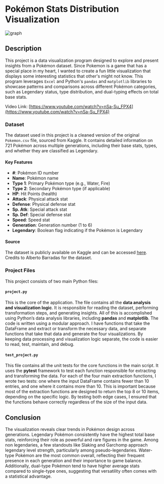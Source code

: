 # Pokémon Stats Distribution Visualization

![graph](https://github.com/user-attachments/assets/a96bee84-44b1-454f-ab8f-7fe8aaa7808b)

## Description

This project is a data visualization program designed to explore and present insights from a Pokémon dataset. Since Pokemon is a game that has a special place in my heart, I wanted to create a fun little visualization that displays some interesting statistics that other's might not know. This program leverages `Excel` and Python's `pandas` and `matplotlib` libraries to showcase patterns and comparisons across different Pokémon categories, such as Legendary status, type distribution, and dual-typing effects on total base stats.

Video Link: [https://www.youtube.com/watch?v=nSa-Su_FPX4](https://www.youtube.com/watch?v=nSa-Su_FPX4)

### Dataset

The dataset used in this project is a cleaned version of the original `Pokemon.csv` file, sourced from Kaggle. It contains detailed information on 721 Pokémon across multiple generations, including their base stats, types, and whether they are classified as Legendary.

#### Key Features

- **#**: Pokémon ID number
- **Name**: Pokémon name
- **Type 1**: Primary Pokémon type (e.g., Water, Fire)
- **Type 2**: Secondary Pokémon type (if applicable)
- **HP**: Hit Points (health)
- **Attack**: Physical attack stat
- **Defense**: Physical defense stat
- **Sp. Atk**: Special attack stat
- **Sp. Def**: Special defense stat
- **Speed**: Speed stat
- **Generation**: Generation number (1 to 6)
- **Legendary**: Boolean flag indicating if the Pokémon is Legendary

#### Source

The dataset is publicly available on Kaggle and can be accessed [here](https://www.kaggle.com/datasets/abcsds/pokemon?resource=download). </br>
Credits to Alberto Barradas for the dataset.

### Project Files

This project consists of two main Python files:

#### `project.py`

This is the core of the application. The file contains all the **data analysis and visualization logic**. It is responsible for reading the dataset, performing transformation steps, and generating insights. All of this is accomplished using Python’s data analysis libraries, including **pandas** and **matplotlib**. The code is written using a modular approach. I have functions that take the DataFrame and extract or transform the necessary data, and separate functions that take that data and generate the four visualizations. By keeping data processing and visualization logic separate, the code is easier to read, test, maintain, and debug.

#### `test_project.py`

This file contains all the unit tests for the core functions in the main script. It uses the **pytest** framework to test each function responsible for extracting and transforming the data. For each of the four main extraction functions, I wrote two tests: one where the input DataFrame contains fewer than 10 entries, and one where it contains more than 10. This is important because most of the extraction functions are designed to return the top 8 or 10 items, depending on the specific logic. By testing both edge cases, I ensured that the functions behave correctly regardless of the size of the input data.

## Conclusion

The visualization reveals clear trends in Pokémon design across generations. Legendary Pokémon consistently have the highest total base stats, reinforcing their role as powerful and rare figures in the game. Among non legendaries, a few standouts like Slaking and Garchomp approach legendary level strength, particularly among pseudo-legendaries. Water-type Pokémon are the most common overall, reflecting their frequent presence in each generation and their importance to game balance. Additionally, dual-type Pokémon tend to have higher average stats compared to single-type ones, suggesting that versatility often comes with a statistical advantage.
